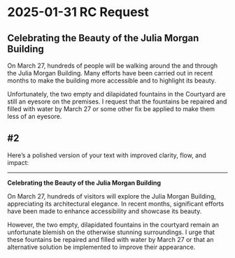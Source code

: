 # 2025-01-31 RC Request


## Celebrating the Beauty of the Julia Morgan Building

On March 27, hundreds of people will be walking around the and through the Julia Morgan Building. Many efforts have been carried out in recent months to make the building more accessible and to highlight its beauty.

Unfortunately, the two empty and dilapidated fountains in the Courtyard are still an eyesore on the premises. I request that the fountains be repaired and filled with water by March 27 or some other fix be applied to make them less of an eyesore.


## #2

Here’s a polished version of your text with improved clarity, flow, and impact:

---

**Celebrating the Beauty of the Julia Morgan Building**

On March 27, hundreds of visitors will explore the Julia Morgan Building, appreciating its architectural elegance. In recent months, significant efforts have been made to enhance accessibility and showcase its beauty.

However, the two empty, dilapidated fountains in the courtyard remain an unfortunate blemish on the otherwise stunning surroundings. I urge that these fountains be repaired and filled with water by March 27 or that an alternative solution be implemented to improve their appearance.



